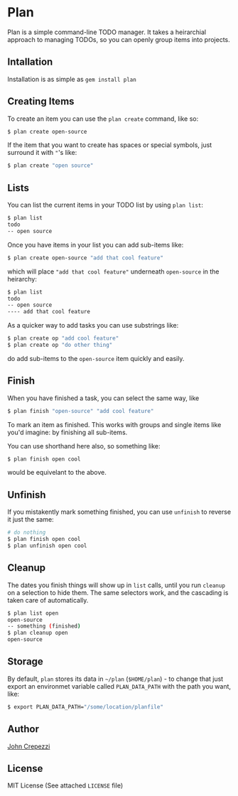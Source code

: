 # Plan

Plan is a simple command-line TODO manager.  It takes a heirarchial approach to managing TODOs, so you can openly group items into projects.

## Intallation

Installation is as simple as `gem install plan`

## Creating Items

To create an item you can use the `plan create` command, like so:

``` bash
$ plan create open-source
```

If the item that you want to create has spaces or special symbols, just surround it with `"`'s like:

``` bash
$ plan create "open source"
```

## Lists

You can list the current items in your TODO list by using `plan list`:

``` bash
$ plan list
todo
-- open source
```

Once you have items in your list you can add sub-items like:

``` bash
$ plan create open-source "add that cool feature"
```

which will place `"add that cool feature"` underneath `open-source` in the heirarchy:

``` bash
$ plan list
todo
-- open source
---- add that cool feature
```

As a quicker way to add tasks you can use substrings like:

``` bash
$ plan create op "add cool feature"
$ plan create op "do other thing"
```

do add sub-items to the `open-source` item quickly and easily.

## Finish

When you have finished a task, you can select the same way, like

``` bash
$ plan finish "open-source" "add cool feature"
```

To mark an item as finished.  This works with groups and single items like you'd imagine: by finishing all sub-items.

You can use shorthand here also, so something like:

``` bash
$ plan finish open cool
```

would be equivelant to the above.

## Unfinish

If you mistakently mark something finished, you can use `unfinish` to reverse it just the same:

``` bash
# do nothing
$ plan finish open cool
$ plan unfinish open cool
```

## Cleanup

The dates you finish things will show up in `list` calls, until you run `cleanup` on a selection to hide them.  The same selectors work, and the cascading is taken care of automatically.

``` bash
$ plan list open
open-source
-- something (finished)
$ plan cleanup open
open-source
```

## Storage

By default, `plan` stores its data in `~/plan` (`$HOME/plan`) - to change that just export an environmet variable called `PLAN_DATA_PATH` with the path you want, like:

``` bash
$ export PLAN_DATA_PATH="/some/location/planfile"
```

## Author

[John Crepezzi](http://seejohncode.com)

## License

MIT License (See attached `LICENSE` file)
